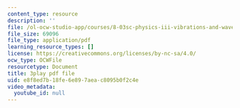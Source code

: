 ```yaml
---
content_type: resource
description: ''
file: /ol-ocw-studio-app/courses/8-03sc-physics-iii-vibrations-and-waves-fall-2016/e8f8ed7b18fe6e897aeac8095b0f2c4e_SnNmbVH5DAM.pdf
file_size: 69096
file_type: application/pdf
learning_resource_types: []
license: https://creativecommons.org/licenses/by-nc-sa/4.0/
ocw_type: OCWFile
resourcetype: Document
title: 3play pdf file
uid: e8f8ed7b-18fe-6e89-7aea-c8095b0f2c4e
video_metadata:
  youtube_id: null
---
```


